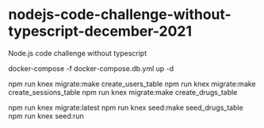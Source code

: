 # nodejs-code-challenge-without-typescript-december-2021
Node.js code challenge without typescript


docker-compose -f docker-compose.db.yml up -d

npm run knex migrate:make create_users_table
npm run knex migrate:make create_sessions_table
npm run knex migrate:make create_drugs_table

npm run knex migrate:latest
npm run knex seed:make seed_drugs_table
npm run knex seed:run

